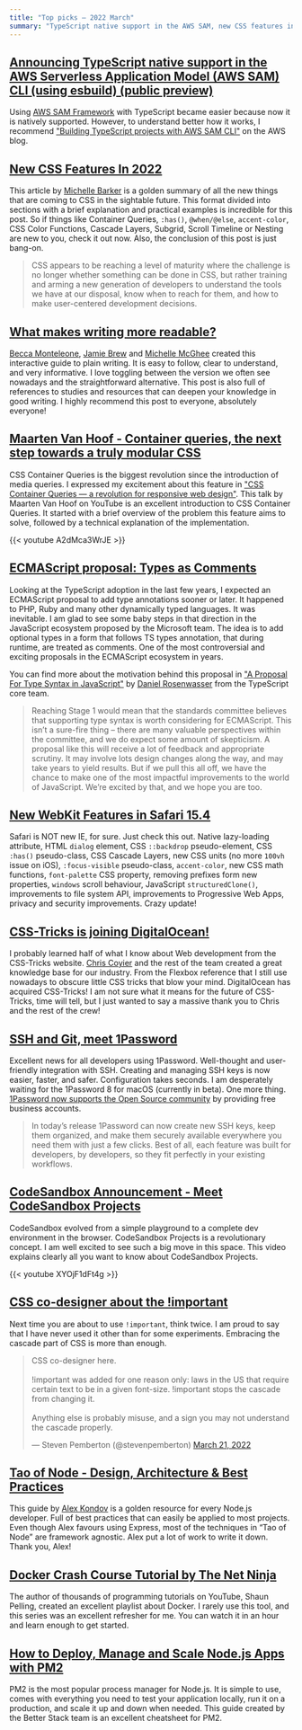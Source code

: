 ```yaml
---
title: "Top picks — 2022 March"
summary: "TypeScript native support in the AWS SAM, new CSS features in 2022, better writing, Types as Comments in ECMAScript, crazy update for Safari, CSS-Tricks acquired by DigitalOcean, 1Password meet SSH, sick CodeSandbox announcement, Tao of Node.js, Docker course, PM2 guide and more…"
---
```


## [Announcing TypeScript native support in the AWS Serverless Application Model (AWS SAM) CLI (using esbuild) (public preview)](https://aws.amazon.com/about-aws/whats-new/2022/02/typescript-native-support-aws-serverless-application-model-cli-esbuild-public-preview/)

Using [AWS SAM Framework](https://github.com/aws/aws-sam-cli) with TypeScript became easier because now it is natively supported. However, to understand better how it works, I recommend ["Building TypeScript projects with AWS SAM CLI"](https://aws.amazon.com/blogs/compute/building-typescript-projects-with-aws-sam-cli/) on the AWS blog.

## [New CSS Features In 2022](https://www.smashingmagazine.com/2022/03/new-css-features-2022/)

This article by [Michelle Barker](https://twitter.com/MicheBarks) is a golden summary of all the new things that are coming to CSS in the sightable future. This format divided into sections with a brief explanation and practical examples is incredible for this post. So if things like Container Queries, `:has()`, `@when/@else`, `accent-color`, CSS Color Functions, Cascade Layers, Subgrid, Scroll Timeline or Nesting are new to you, check it out now. Also, the conclusion of this post is just bang-on.

> CSS appears to be reaching a level of maturity where the challenge is no longer whether something can be done in CSS, but rather training and arming a new generation of developers to understand the tools we have at our disposal, know when to reach for them, and how to make user-centered development decisions.

## [What makes writing more readable?](https://pudding.cool/2022/02/plain/)

[Becca Monteleone](https://twitter.com/BeccaMonteleone), [Jamie Brew](https://twitter.com/jamieabrew) and [Michelle McGhee](https://twitter.com/mich_mcghee) created this interactive guide to plain writing. It is easy to follow, clear to understand, and very informative. I love toggling between the version we often see nowadays and the straightforward alternative. This post is also full of references to studies and resources that can deepen your knowledge in good writing. I highly recommend this post to everyone, absolutely everyone!

## [Maarten Van Hoof - Container queries, the next step towards a truly modular CSS](https://youtu.be/A2dMca3WrJE)

CSS Container Queries is the biggest revolution since the introduction of media queries. I expressed my excitement about this feature in ["CSS Container Queries — a revolution for responsive web design"](https://pawelgrzybek.com/css-container-queries-a-revolution-for-responsive-web-design/). This talk by Maarten Van Hoof on YouTube is an excellent introduction to CSS Container Queries. It started with a brief overview of the problem this feature aims to solve, followed by a technical explanation of the implementation.

{{< youtube A2dMca3WrJE >}}

## [ECMAScript proposal: Types as Comments](https://github.com/giltayar/proposal-types-as-comments)

Looking at the TypeScript adoption in the last few years, I expected an ECMAScript proposal to add type annotations sooner or later. It happened to PHP, Ruby and many other dynamically typed languages. It was inevitable. I am glad to see some baby steps in that direction in the JavaScript ecosystem proposed by the Microsoft team. The idea is to add optional types in a form that follows TS types annotation, that during runtime, are treated as comments. One of the most controversial and exciting proposals in the ECMAScript ecosystem in years.

You can find more about the motivation behind this proposal in ["A Proposal For Type Syntax in JavaScript"](https://devblogs.microsoft.com/typescript/a-proposal-for-type-syntax-in-javascript/) by [Daniel Rosenwasser](https://twitter.com/drosenwasser) from the TypeScript core team.

> Reaching Stage 1 would mean that the standards committee believes that supporting type syntax is worth considering for ECMAScript. This isn’t a sure-fire thing – there are many valuable perspectives within the committee, and we do expect some amount of skepticism. A proposal like this will receive a lot of feedback and appropriate scrutiny. It may involve lots design changes along the way, and may take years to yield results. But if we pull this all off, we have the chance to make one of the most impactful improvements to the world of JavaScript. We’re excited by that, and we hope you are too.

## [New WebKit Features in Safari 15.4](https://webkit.org/blog/12445/new-webkit-features-in-safari-15-4/)

Safari is NOT new IE, for sure. Just check this out. Native lazy-loading attribute, HTML `dialog` element, CSS `::backdrop` pseudo-element, CSS `:has()` pseudo-class, CSS Cascade Layers, new CSS units (no more `100vh` issue on iOS), `:focus-visible` pseudo-class, `accent-color`, new CSS math functions, `font-palette` CSS property, removing prefixes form new properties, `windows` scroll behaviour, JavaScript `structuredClone()`, improvements to file system API, improvements to Progressive Web Apps, privacy and security improvements. Crazy update!

## [CSS-Tricks is joining DigitalOcean!](https://css-tricks.com/css-tricks-is-joining-digitalocean/)

I probably learned half of what I know about Web development from the CSS-Tricks website. [Chris Coyier](https://twitter.com/chriscoyier) and the rest of the team created a great knowledge base for our industry. From the Flexbox reference that I still use nowadays to obscure little CSS tricks that blow your mind. DigitalOcean has acquired CSS-Tricks! I am not sure what it means for the future of CSS-Tricks, time will tell, but I just wanted to say a massive thank you to Chris and the rest of the crew!

## [SSH and Git, meet 1Password](https://blog.1password.com/1password-ssh-agent/)

Excellent news for all developers using 1Password. Well-thought and user-friendly integration with SSH. Creating and managing SSH keys is now easier, faster, and safer. Configuration takes seconds. I am desperately waiting for the 1Password 8 for macOS (currently in beta). One more thing. [1Password now supports the Open Source community](https://github.com/1Password/1password-teams-open-source) by providing free business accounts.

> In today’s release 1Password can now create new SSH keys, keep them organized, and make them securely available everywhere you need them with just a few clicks. Best of all, each feature was built for developers, by developers, so they fit perfectly in your existing workflows.

## [CodeSandbox Announcement - Meet CodeSandbox Projects](https://youtu.be/XYOjF1dFt4g)

CodeSandbox evolved from a simple playground to a complete dev environment in the browser. CodeSandbox Projects is a revolutionary concept. I am well excited to see such a big move in this space. This video explains clearly all you want to know about CodeSandbox Projects.

{{< youtube XYOjF1dFt4g >}}

## [CSS co-designer about the !important](https://twitter.com/stevenpemberton/status/1505839184287870981)

Next time you are about to use `!important`, think twice. I am proud to say that I have never used it other than for some experiments. Embracing the cascade part of CSS is more than enough.

<blockquote class="twitter-tweet"><p lang="en" dir="ltr">CSS co-designer here.<br><br>!important was added for one reason only: laws in the US that require certain text to be in a given font-size. !important stops the cascade from changing it.<br><br>Anything else is probably misuse, and a sign you may not understand the cascade properly.</p>&mdash; Steven Pemberton (@stevenpemberton) <a href="https://twitter.com/stevenpemberton/status/1505839184287870981?ref_src=twsrc%5Etfw">March 21, 2022</a></blockquote> <script async src="https://platform.twitter.com/widgets.js" charset="utf-8"></script>

## [Tao of Node - Design, Architecture & Best Practices](https://alexkondov.com/tao-of-node/)

This guide by [Alex Kondov](https://twitter.com/alexanderkondov) is a golden resource for every Node.js developer. Full of best practices that can easily be applied to most projects. Even though Alex favours using Express, most of the techniques in “Tao of Node” are framework agnostic. Alex put a lot of work to write it down. Thank you, Alex!

## [Docker Crash Course Tutorial by The Net Ninja](https://www.youtube.com/playlist?list=PL4cUxeGkcC9hxjeEtdHFNYMtCpjNBm3h7)

The author of thousands of programming tutorials on YouTube, Shaun Pelling, created an excellent playlist about Docker. I rarely use this tool, and this series was an excellent refresher for me. You can watch it in an hour and learn enough to get started.

## [How to Deploy, Manage and Scale Node.js Apps with PM2](https://betterstack.com/community/guides/scaling-nodejs/pm2-guide/)

PM2 is the most popular process manager for Node.js. It is simple to use, comes with everything you need to test your application locally, run it on a production, and scale it up and down when needed. This guide created by the Better Stack team is an excellent cheatsheet for PM2.
